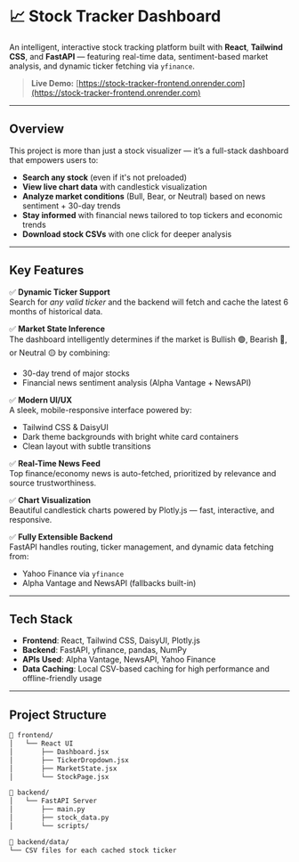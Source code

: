 # 📈 Stock Tracker Dashboard

An intelligent, interactive stock tracking platform built with **React**, **Tailwind CSS**, and **FastAPI** — featuring real-time data, sentiment-based market analysis, and dynamic ticker fetching via `yfinance`.

> **Live Demo:** [https://stock-tracker-frontend.onrender.com](https://stock-tracker-frontend.onrender.com)

---

## Overview

This project is more than just a stock visualizer — it’s a full-stack dashboard that empowers users to:

- **Search any stock** (even if it's not preloaded)
- **View live chart data** with candlestick visualization
- **Analyze market conditions** (Bull, Bear, or Neutral) based on news sentiment + 30-day trends
- **Stay informed** with financial news tailored to top tickers and economic trends
- **Download stock CSVs** with one click for deeper analysis

---

## Key Features

✅ **Dynamic Ticker Support**  
Search for *any valid ticker* and the backend will fetch and cache the latest 6 months of historical data.

✅ **Market State Inference**  
The dashboard intelligently determines if the market is Bullish 🟢, Bearish 🔴, or Neutral 🟡 by combining:
- 30-day trend of major stocks
- Financial news sentiment analysis (Alpha Vantage + NewsAPI)

✅ **Modern UI/UX**  
A sleek, mobile-responsive interface powered by:
- Tailwind CSS & DaisyUI
- Dark theme backgrounds with bright white card containers
- Clean layout with subtle transitions

✅ **Real-Time News Feed**  
Top finance/economy news is auto-fetched, prioritized by relevance and source trustworthiness.

✅ **Chart Visualization**  
Beautiful candlestick charts powered by Plotly.js — fast, interactive, and responsive.

✅ **Fully Extensible Backend**  
FastAPI handles routing, ticker management, and dynamic data fetching from:
- Yahoo Finance via `yfinance`
- Alpha Vantage and NewsAPI (fallbacks built-in)

---

## Tech Stack

- **Frontend**: React, Tailwind CSS, DaisyUI, Plotly.js
- **Backend**: FastAPI, yfinance, pandas, NumPy
- **APIs Used**: Alpha Vantage, NewsAPI, Yahoo Finance
- **Data Caching**: Local CSV-based caching for high performance and offline-friendly usage

---

## Project Structure

```txt
📁 frontend/
│   └── React UI
│       ├── Dashboard.jsx
│       ├── TickerDropdown.jsx
│       ├── MarketState.jsx
│       └── StockPage.jsx

📁 backend/
│   └── FastAPI Server
│       ├── main.py
│       ├── stock_data.py
│       └── scripts/

📁 backend/data/
└── CSV files for each cached stock ticker
